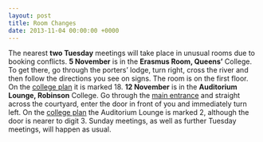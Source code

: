 ```yaml
---
layout: post
title: Room Changes
date: 2013-11-04 00:00:00 +0000
---
```


The nearest **two Tuesday** meetings will take place in unusual rooms due to booking conflicts.
**5 November** is in the **Erasmus Room, Queens’** College. To get there, go through the porters’ lodge, turn right, cross the river and then follow the directions you see on signs. The room is on the first floor. On the [college plan](http://www.queens.cam.ac.uk/mi-client/media/maps/sitemap-april13.jpg) it is marked 18.
**12 November** is in the **Auditorium Lounge, Robinson** College. Go through the [main entrance](http://map.cam.ac.uk/?inst=robin) and straight across the courtyard, enter the door in front of you and immediately turn left. On the [college plan](http://www.robinson.cam.ac.uk/about/college_plan.php) the Auditorium Lounge is marked 2, although the door is nearer to digit 3.
Sunday meetings, as well as further Tuesday meetings, will happen as usual.
